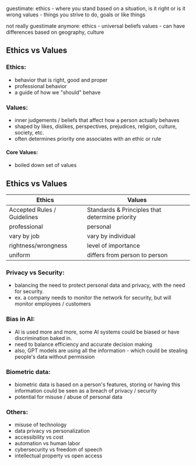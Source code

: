 guestimate:
ethics - where you stand based on a situation, is it right or is it wrong
values - things you strive to do, goals or like things

not really guestimate anymore:
ethics - universal beliefs
values - can have differences based on geography, culture

## Ethics vs Values
### Ethics:
- behavior that is right, good and proper
- professional behavior
- a guide of how we "should" behave
### Values:
- inner judgements / beliefs that affect how a person actually behaves
- shaped by likes, dislikes, perspectives, prejudices, religion, culture, society, etc.
- often determines priority one associates with an ethic or rule
#### Core Values:
- boiled down set of values

## Ethics vs Values
| Ethics | Values |
| ---- | ---- |
| Accepted Rules / Guidelines | Standards & Principles that determine priority |
| professional | personal |
| vary by job | vary by individual |
| rightness/wrongness | level of importance |
| uniform | differs from person to person |

### Privacy vs Security:
- balancing the need to protect personal data and privacy, with the need for security.
- ex. a company needs to monitor the network for security, but will monitor employees / customers
### Bias in AI:
- AI is used more and more, some AI systems could be biased or have discrimination baked in.
- need to balance efficiency and accurate decision making
- also, GPT models are using all the information - which could be stealing people's data without permission
### Biometric data:
- biometric data is based on a person's features, storing or having this information could be seen as a breach of privacy / security
- potential for misuse / abuse of personal data

### Others:
- misuse of technology
- data privacy vs personalization
- accessibility vs cost
- automation vs human labor
- cybersecurity vs freedom of speech
- intellectual property vs open access
